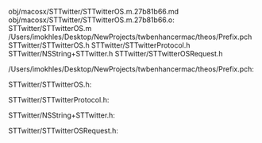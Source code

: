 obj/macosx/STTwitter/STTwitterOS.m.27b81b66.md obj/macosx/STTwitter/STTwitterOS.m.27b81b66.o: \
  STTwitter/STTwitterOS.m \
  /Users/imokhles/Desktop/NewProjects/twbenhancermac/theos/Prefix.pch \
  STTwitter/STTwitterOS.h STTwitter/STTwitterProtocol.h \
  STTwitter/NSString+STTwitter.h STTwitter/STTwitterOSRequest.h

/Users/imokhles/Desktop/NewProjects/twbenhancermac/theos/Prefix.pch:

STTwitter/STTwitterOS.h:

STTwitter/STTwitterProtocol.h:

STTwitter/NSString+STTwitter.h:

STTwitter/STTwitterOSRequest.h:
